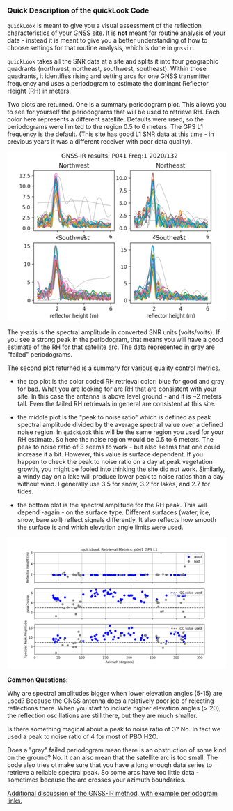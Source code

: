 ### Quick Description of the quickLook Code 

<code>quickLook</code> is meant to give you a visual assessment of the reflection characteristics 
of your GNSS site. It is **not** meant for routine analysis of your data - instead it is 
meant to give you a better understanding of how to choose settings for that routine analysis, which 
is done in <code>gnssir</code>.

<code>quickLook</code> takes all the SNR data at a site and splits it into four geographic 
quadrants (northwest, northeast, southwest, southeast). Within those quadrants, it identifies rising
and setting arcs for one GNSS transmitter frequency and uses a periodogram to estimate the dominant Reflector Height (RH) 
in meters.

Two plots are returned. One is a summary periodogram plot. This allows you to see for yourself the periodograms
that will be used to retrieve RH.  Each  color here represents a different satellite. Defaults were used, so the periodograms
were limited to the region 0.5 to 6 meters. The GPS L1 frequency is the default. (This site has good L1 SNR data at this time - in previous 
years it was a different receiver with poor data quality).

<p align=center>
<img src="../tests/use_cases/p041-l1.png" width=600>
</p>

The y-axis is the spectral amplitude in converted SNR units (volts/volts).  If you see a strong peak in the periodogram,
that means you will have a good estimate of the RH for that satellite arc. The data represented in gray are "failed" periodograms. 

The second plot returned is a summary for various quality control metrics. 

* the top plot is the color coded RH retrieval color: blue for good and gray for bad.  What you are looking for are RH that 
are consistent with your site.  In this case the antenna is above level ground - and it is ~2 meters tall.  Even the failed RH 
retrievals in general are consistent at this site. 


* the middle plot is the "peak to noise ratio" which is defined as peak spectral amplitude divided by the average 
spectral value over a defined noise region.  In <code>quickLook</code> this will be the same region you used for your RH estimate.
So here the noise region would be 0.5 to 6 meters.  The peak to noise ratio of 3 seems to work - but also seems that one 
could increase it a bit. However, this value is surface dependent. If you happen to check the peak to noise ratio on a day at peak 
vegetation growth, you might be fooled into thinking the site did not work. Similarly, a windy day on a lake will produce lower peak to 
noise ratios than a day without wind. I generally use 3.5 for snow, 3.2 for lakes, and 2.7 for tides.

* the bottom plot is the spectral amplitude for the RH peak. This will depend -again - on the surface type. Different surfaces (water, ice, snow, bare soil) reflect 
signals differently. It also reflects how smooth the surface is and which elevation angle limits were used.

<p align=center>
<img src="../tests/use_cases/p041_l1_qc.png" width=600>
</p>

**Common Questions:**

Why are spectral amplitudes bigger when lower elevation angles (5-15) are used? Because the GNSS antenna does a relatively poor job 
of rejecting reflections there.  When you start to include higher elevation angles (> 20), the reflection oscillations are still there,
but they are much smaller.

Is there something magical about a peak to noise ratio of 3? No. In fact we used a peak to noise ratio of 4 for most of PBO H2O. 

Does a "gray" failed periodogram mean there is an obstruction of some kind on the ground? No. It can also mean that the satellite arc
is too small. The code also tries ot make sure that you have a long enough data series to retrieve a reliable spectral peak. So some arcs
have too little data - sometimes because the arc crosses your azimuth boundaries.

[Additional discussion of the GNSS-IR method, with example periodogram links.](https://gnss-reflections.org/overview)
